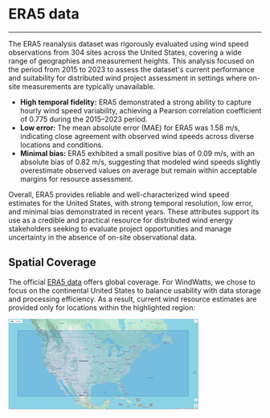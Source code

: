 # ERA5 data

---

The ERA5 reanalysis dataset was rigorously evaluated using wind speed observations from 304 sites across the United States, covering a wide range of geographies and measurement heights. This analysis focused on the period from 2015 to 2023 to assess the dataset's current performance and suitability for distributed wind project assessment in settings where on-site measurements are typically unavailable.

- **High temporal fidelity:** ERA5 demonstrated a strong ability to capture hourly wind speed variability, achieving a Pearson correlation coefficient of 0.775 during the 2015–2023 period.
- **Low error:** The mean absolute error (MAE) for ERA5 was 1.58 m/s, indicating close agreement with observed wind speeds across diverse locations and conditions.
- **Minimal bias:** ERA5 exhibited a small positive bias of 0.09 m/s, with an absolute bias of 0.82 m/s, suggesting that modeled wind speeds slightly overestimate observed values on average but remain within acceptable margins for resource assessment.

Overall, ERA5 provides reliable and well-characterized wind speed estimates for the United States, with strong temporal resolution, low error, and minimal bias demonstrated in recent years. These attributes support its use as a credible and practical resource for distributed wind energy stakeholders seeking to evaluate project opportunities and manage uncertainty in the absence of on-site observational data.


## Spatial Coverage

The official [ERA5 data](https://www.ecmwf.int/en/forecasts/dataset/ecmwf-reanalysis-v5) offers global coverage. For WindWatts, we chose to focus on the continental United States to balance usability with data storage and processing efficiency. As a result, current wind resource estimates are provided only for locations within the highlighted region:

<a href="era5-coverage.png"><img src="era5-coverage.png" width="75%"></a>
